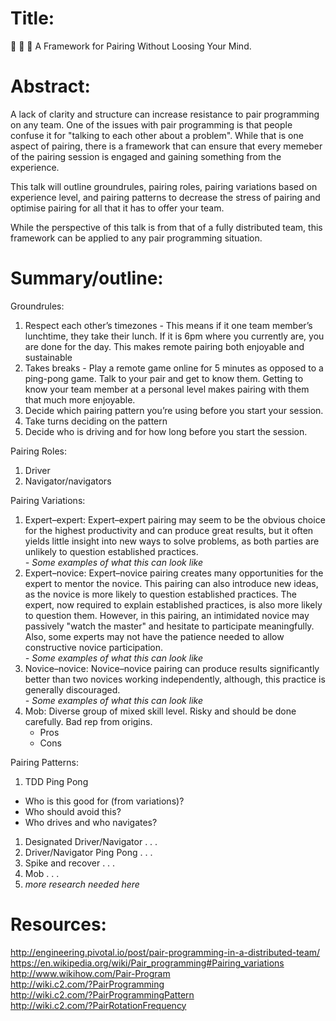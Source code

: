 # Title: 
🍐 🍐 🍐 A Framework for Pairing Without Loosing Your Mind. 

# Abstract: 
A lack of clarity and structure can increase resistance to pair programming on any team.  One of the issues with pair programming is that people confuse it for "talking to each other about a problem". While that is one aspect of pairing, there is a framework that can ensure that every memeber of the pairing session is engaged and gaining something from the experience. 

This talk will outline groundrules, pairing roles, pairing variations based on experience level, and pairing patterns to decrease the stress of pairing and optimise pairing for all that it has to offer your team.

While the perspective of this talk is from that of a fully distributed team, this framework can be applied to any pair programming situation. 


# Summary/outline: 
Groundrules: 
1. Respect each other’s timezones - This means if it one team member’s lunchtime, they take their lunch. If it is 6pm where you currently are, you are done for the day. This makes remote pairing both enjoyable and sustainable
1. Takes breaks - Play a remote game online for 5 minutes as opposed to a ping-pong game. Talk to your pair and get to know them. Getting to know your team member at a personal level makes pairing with them that much more enjoyable.
1. Decide which pairing pattern you’re using before you start your session. 
1. Take turns deciding on the pattern
1. Decide who is driving and for how long before you start the session. 

Pairing Roles: 
1. Driver 
1. Navigator/navigators

Pairing Variations: 
1. Expert–expert: Expert–expert pairing may seem to be the obvious choice for the highest productivity and can produce great results, but it often yields little insight into new ways to solve problems, as both parties are unlikely to question established practices.  
      *- Some examples of what this can look like*
1. Expert–novice: Expert–novice pairing creates many opportunities for the expert to mentor the novice. This pairing can also introduce new ideas, as the novice is more likely to question established practices. The expert, now required to explain established practices, is also more likely to question them. However, in this pairing, an intimidated novice may passively "watch the master" and hesitate to participate meaningfully. Also, some experts may not have the patience needed to allow constructive novice participation.  
      *- Some examples of what this can look like*
1. Novice–novice: Novice–novice pairing can produce results significantly better than two novices working independently, although, this practice is generally discouraged.  
      *- Some examples of what this can look like*
1. Mob: Diverse group of mixed skill level. Risky and should be done carefully. Bad rep from origins.   
      - Pros
      - Cons

Pairing Patterns: 
1. TDD Ping Pong   
  - Who is this good for (from variations)?
  - Who should avoid this?
  - Who drives and who navigates?
1. Designated Driver/Navigator
  .
  .
  .
1. Driver/Navigator Ping Pong
  .
  .
  .
1. Spike and recover
  .
  .
  .
1. Mob
  .
  .
  .
1. *more research needed here* 

# Resources: 
http://engineering.pivotal.io/post/pair-programming-in-a-distributed-team/  
https://en.wikipedia.org/wiki/Pair_programming#Pairing_variations   
http://www.wikihow.com/Pair-Program   
http://wiki.c2.com/?PairProgramming  
http://wiki.c2.com/?PairProgrammingPattern  
http://wiki.c2.com/?PairRotationFrequency  

